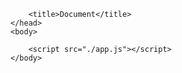 <!DOCTYPE html>
<html lang="en">
    <head>
        <meta charset="UTF-8">
        <meta name="viewport" content="width=device-width, initial-scale=1.0">
        <meta http-equiv="X-UA-Compatible" content="ie=edge">
        
        <title>Document</title>
    </head>
    <body>
        
        <script src="./app.js"></script>
    </body>
</html>
